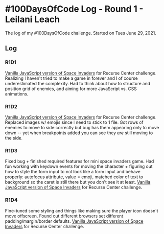 # #100DaysOfCode Log - Round 1 - Leilani Leach

The log of my #100DaysOfCode challenge. Started on Tues June 29, 2021.

## Log

### R1D1 
[Vanilla JavaScript version of Space Invaders](https://github.com/LeilaniL/space-invaders) for Recurse Center challenge. Realizing I haven't tried to make a game in forever and I of course underestimated the complexity. Had to think about how to structure and position grid of enemies, and aiming for more JavaScript vs. CSS animations.

### R1D2
[Vanilla JavaScript version of Space Invaders](https://github.com/LeilaniL/space-invaders) for Recurse Center challenge. Replaced images w/ emojis since I need to stick to 1 file. Got rows of enemies to move to side correctly but bug has them appearing only to move down -- yet when breakpoints added you can see they _are_ still moving to the side.

### R1D3
Fixed bug + finished required features for mini space invaders game. Had fun working with keydown events for moving the character + figuring out how to style the form input to not look like a form input and behave properly: autofocus attribute, value = emoji, matched color of text to background so the caret is still there but you don't see it at least. [Vanilla JavaScript version of Space Invaders](https://github.com/LeilaniL/space-invaders) for Recurse Center challenge.

### R1D4
Fine-tuned some styling and things like making sure the player icon doesn't move offscreen. Found out different browsers set different padding/margin/border defaults. [Vanilla JavaScript version of Space Invaders](https://github.com/LeilaniL/space-invaders) for Recurse Center challenge.
